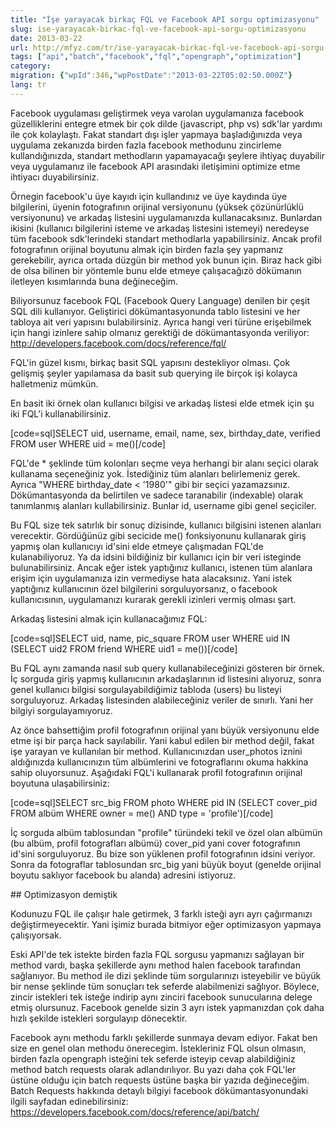 ```yaml
---
title: "İşe yarayacak birkaç FQL ve Facebook API sorgu optimizasyonu"
slug: ise-yarayacak-birkac-fql-ve-facebook-api-sorgu-optimizasyonu
date: 2013-03-22
url: http://mfyz.com/tr/ise-yarayacak-birkac-fql-ve-facebook-api-sorgu-optimizasyonu/
tags: ["api","batch","facebook","fql","opengraph","optimization"]
category: 
migration: {"wpId":346,"wpPostDate":"2013-03-22T05:02:50.000Z"}
lang: tr
---
```


Facebook uygulaması geliştirmek veya varolan uygulamanıza facebook güzelliklerini entegre etmek bir çok dilde (javascript, php vs) sdk'lar yardımı ile çok kolaylaştı. Fakat standart dışı işler yapmaya başladığınızda veya uygulama zekanızda birden fazla facebook methodunu zincirleme kullandığınızda, standart methodların yapamayacağı şeylere ihtiyaç duyabilir veya uygulamanız ile facebook API arasındaki iletişimini optimize etme ihtiyacı duyabilirsiniz.

Örnegin facebook'u üye kayıdı için kullandınız ve üye kaydında üye bilgilerini, üyenin fotografının orijinal versiyonunu (yüksek çözünürlüklü versiyonunu) ve arkadaş listesini uygulamanızda kullanacaksınız. Bunlardan ikisini (kullanıcı bilgilerini isteme ve arkadaş listesini istemeyi) neredeyse tüm facebook sdk'lerindeki standart methodlarla yapabilirsiniz. Ancak profil fotografının orijinal boyutunu almak için birden fazla şey yapmanız gerekebilir, ayrıca ortada düzgün bir method yok bunun için. Biraz hack gibi de olsa bilinen bir yöntemle bunu elde etmeye çalışacağızö dökümanın iletleyen kısımlarında buna değineceğim.

Biliyorsunuz facebook FQL (Facebook Query Language) denilen bir çeşit SQL dili kullanıyor. Geliştirici dökümantasyonunda tablo listesini ve her tabloya ait veri yapısını bulabilirsiniz. Ayrıca hangi veri türüne erişebilmek için hangi izinlere sahip olmanız gerektiği de dökümantasyonda veriliyor: http://developers.facebook.com/docs/reference/fql/

FQL'in güzel kısmı, birkaç basit SQL yapısını destekliyor olması. Çok gelişmiş şeyler yapılamasa da basit sub querying ile birçok işi kolayca halletmeniz mümkün.

En basit iki örnek olan kullanıcı bilgisi ve arkadaş listesi elde etmek için şu iki FQL'i kullanabilirsiniz.

[code=sql]SELECT uid, username, email, name, sex, birthday_date, verified FROM user WHERE uid = me()[/code]

FQL'de * şeklinde tüm kolonları seçme veya herhangi bir alanı seçici olarak kullanama seçeneğiniz yok. İstediğiniz tüm alanları belirlemeniz gerek. Ayrıca "WHERE birthday_date < '1980'" gibi bir seçici yazamazsınız. Dökümantasyonda da belirtilen ve sadece taranabilir (indexable) olarak tanımlanmış alanları kullabilirsiniz. Bunlar id, username gibi genel seçiciler.

Bu FQL size tek satırlık bir sonuç dizisinde, kullanıcı bilgisini istenen alanları verecektir. Gördüğünüz gibi secicide me() fonksiyonunu kullanarak giriş yapmış olan kullanıcıyı id'sini elde etmeye çalışmadan FQL'de kulanabiliyoruz. Ya da idsini bildiğiniz bir kullanıcı için bir veri isteginde bulunabilirsiniz. Ancak eğer istek yaptığınız kullanıcı, istenen tüm alanlara erişim için uygulamanıza izin vermediyse hata alacaksınız. Yani istek yaptığınız kullanıcının özel bilgilerini sorguluyorsanız, o facebook kullanıcısının, uygulamanızı kurarak gerekli izinleri vermiş olması şart.

Arkadaş listesini almak için kullanacağımız FQL:

[code=sql]SELECT uid, name, pic_square FROM user WHERE uid IN (SELECT uid2 FROM friend WHERE uid1 = me())[/code]

Bu FQL aynı zamanda nasıl sub query kullanabileceğinizi gösteren bir örnek. İç sorguda giriş yapmış kullanıcının arkadaşlarının id listesini alıyoruz, sonra genel kullanıcı bilgisi sorgulayabildiğimiz tabloda (users) bu listeyi sorguluyoruz. Arkadaş listesinden alabileceğiniz veriler de sınırlı. Yani her bilgiyi sorgulayamıyoruz.

Az önce bahsettiğim profil fotografının orijinal yanı büyük versiyonunu elde etme işi bir parça hack sayılabilir. Yani kabul edilen bir method değil, fakat işe yarayan ve kullanılan bir method. Kullanıcınızdan user_photos iznini aldığınızda kullanıcınızın tüm albümlerini ve fotograflarını okuma hakkina sahip oluyorsunuz. Aşağıdaki FQL'i kullanarak profil fotografının orijinal boyutuna ulaşabilirsiniz:

[code=sql]SELECT src_big FROM photo WHERE pid IN (SELECT cover_pid FROM albüm WHERE owner = me() AND type = 'profile')[/code]

İç sorguda albüm tablosundan "profile" türündeki tekil ve özel olan albümün (bu albüm, profil fotografları albümü) cover_pid yani cover fotografının id'sini sorguluyoruz. Bu bize son yüklenen profil fotografının idsini veriyor. Sonra da fotograflar tablosundan src_big yani büyük boyut (genelde orijinal boyutu saklıyor facebook bu alanda) adresini istiyoruz.

\## Optimizasyon demiştik

Kodunuzu FQL ile çalışır hale getirmek, 3 farklı isteği ayrı ayrı çağırmanızı değiştirmeyecektir. Yani işimiz burada bitmiyor eğer optimizasyon yapmaya çalışıyorsak.

Eski API'de tek istekte birden fazla FQL sorgusu yapmanızı sağlayan bir method vardı, başka şekillerde aynı method halen facebook tarafından sağlanıyor. Bu method ile dizi şeklinde tüm sorgularınızı isteyebilir ve büyük bir nense şeklinde tüm sonuçları tek seferde alabilmenizi sağlıyor. Böylece, zincir istekleri tek isteğe indirip aynı zinciri facebook sunucularına delege etmiş olursunuz. Facebook genelde sizin 3 ayrı istek yapmanızdan çok daha hızlı şekilde istekleri sorgulayıp dönecektir.

Facebook aynı methodu farklı şekillerde sunmaya devam ediyor. Fakat ben size en genel olan methodu önerecegim. İstekleriniz FQL olsun olmasın, birden fazla opengraph isteğini tek seferde isteyip cevap alabildiğiniz method batch requests olarak adlandırılıyor. Bu yazı daha çok FQL'ler üstüne olduğu için batch requests üstüne başka bir yazıda değineceğim. Batch Requests hakkında detaylı bilgiyi facebook dökümantasyonundaki ilgili sayfadan edinebilirsiniz: https://developers.facebook.com/docs/reference/api/batch/